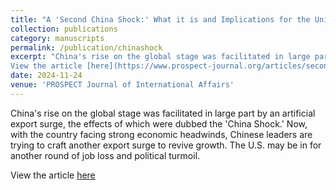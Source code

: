 ```yaml
---
title: "A 'Second China Shock:' What it is and Implications for the United States"
collection: publications
category: manuscripts
permalink: /publication/chinashock
excerpt: "China's rise on the global stage was facilitated in large part by an artificial export surge, the effects of which were dubbed the 'China Shock.' Now, with the country facing strong economic headwinds, Chinese leaders are trying to craft another export surge to revive growth. The U.S. may be in for another round of job loss and political turmoil. 
View the article [here](https://www.prospect-journal.org/articles/second-china-shock)"
date: 2024-11-24
venue: 'PROSPECT Journal of International Affairs'
---
```


China's rise on the global stage was facilitated in large part by an artificial export surge, the effects of which were dubbed the 'China Shock.' Now, with the country facing strong economic headwinds, Chinese leaders are trying to craft another export surge to revive growth. The U.S. may be in for another round of job loss and political turmoil.

View the article [here](https://www.prospect-journal.org/articles/second-china-shock)
